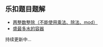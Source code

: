 ## 乐扣题目题解

- [两整数整除（不能使用乘法、除法、mod）](https://github.com/EunhaTaker/leetcode-problems/tree/master/Integer%20Division)
- [盛最多水的容器](https://github.com/EunhaTaker/leetcode-problems/tree/master/Container%20With%20Most%20Water)

持续更新中...  